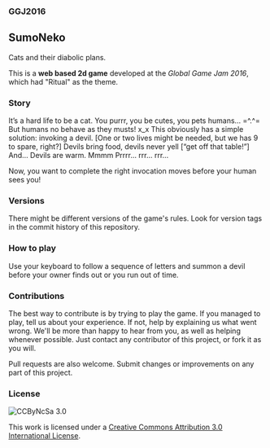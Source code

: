 ### GGJ2016

SumoNeko
-----------

Cats and their diabolic plans.

This is a **web based 2d game** developed at the *Global Game Jam 2016*, which had "Ritual" as the theme.

### Story

It’s a hard life to be a cat.
You purrr, you be cutes, you pets humans… 
=^.^=
But humans no behave as they musts!
x_x
This obviously has a simple solution:
invoking a devil.
[One or two lives might be needed, but we has 9 to spare, right?]
Devils bring food, devils never yell
[“get off that table!”]
And…
Devils are warm.
Mmmm
Prrrr… rrr… rrr…

Now, you want to complete the right invocation moves before your human sees you!

### Versions

There might be different versions of the game's rules. Look for version tags in the commit history of this repository.

### How to play

Use your keyboard to follow a sequence of letters and summon a devil before your owner finds out or you run out of time.

### Contributions

The best way to contribute is by trying to play the game. If you managed to play, tell us about your experience. If not, help by explaining us what went wrong. We'll be more than happy to hear from you, as well as helping whenever possible. Just contact any contributor of this project, or fork it as you will.

Pull requests are also welcome. Submit changes or improvements on any part of this project.

### License

![CCByNcSa 3.0](http://licensebuttons.net/l/by-nc-sa/3.0/88x31.png)

This work is licensed under a [Creative Commons Attribution 3.0 International License](http://creativecommons.org/licenses/by-nc-sa/3.0/).
